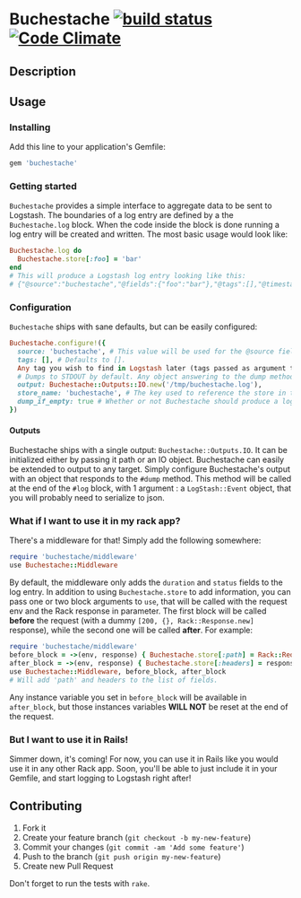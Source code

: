 # Buchestache [![build status](https://travis-ci.org/elhu/buchestache.png?branch=master)](https://travis-ci.org/elhu/buchestache) [![Code Climate](https://codeclimate.com/github/elhu/buchestache.png)](https://codeclimate.com/github/elhu/buchestache)

## Description

## Usage

### Installing

Add this line to your application's Gemfile:

```ruby
gem 'buchestache'
```

### Getting started
``Buchestache`` provides a simple interface to aggregate data to be sent to Logstash.
The boundaries of a log entry are defined by a the ``Buchestache.log`` block.
When the code inside the block is done running a log entry will be created and written.
The most basic usage would look like:

```ruby
Buchestache.log do
  Buchestache.store[:foo] = 'bar'
end
# This will produce a Logstash log entry looking like this:
# {"@source":"buchestache","@fields":{"foo":"bar"},"@tags":[],"@timestamp":"2014-05-27T15:18:29.824Z","@version":"1"}
```

### Configuration

``Buchestache`` ships with sane defaults, but can be easily configured:

```ruby
Buchestache.configure!({
  source: 'buchestache', # This value will be used for the @source field of the logstash event
  tags: [], # Defaults to [].
  Any tag you wish to find in Logstash later (tags passed as argument to #log are added).
  # Dumps to STDOUT by default. Any object answering to the dump method
  output: Buchestache::Outputs::IO.new('/tmp/buchestache.log'),
  store_name: 'buchestache', # The key used to reference the store in the Thread.current
  dump_if_empty: true # Whether or not Buchestache should produce a log entry when the store is empty
})
```

#### Outputs

Buchestache ships with a single output: ``Buchestache::Outputs.IO``. It can be initialized either by passing it path or an IO object.
Buchestache can easily be extended to output to any target.
Simply configure Buchestache's output with an object that responds to the ``#dump`` method. This method will be called at the end of the ``#log`` block, with 1 argument : a ``LogStash::Event`` object, that you will probably need to serialize to json.


### What if I want to use it in my rack app?

There's a middleware for that! Simply add the following somewhere:

```ruby
require 'buchestache/middleware'
use Buchestache::Middleware
```

By default, the middleware only adds the ``duration`` and ``status`` fields to the log entry.
In addition to using ``Buchestache.store`` to add information, you can pass one or two block arguments to ``use``, that will be called with the request env and the Rack response in parameter.
The first block will be called **before** the request (with a dummy ``[200, {}, Rack::Response.new]`` response), while the second one will be called **after**. For example:

```ruby
require 'buchestache/middleware'
before_block = ->(env, response) { Buchestache.store[:path] = Rack::Request.new(env).path }
after_block = ->(env, response) { Buchestache.store[:headers] = response[1] }
use Buchestache::Middleware, before_block, after_block
# Will add 'path' and headers to the list of fields.
```

Any instance variable you set in ``before_block`` will be available in ``after_block``, but those instances variables **WILL NOT** be reset at the end of the request.

### But I want to use it in Rails!

Simmer down, it's coming! For now, you can use it in Rails like you would use it in any other Rack app.
Soon, you'll be able to just include it in your Gemfile, and start logging to Logstash right after!

## Contributing

1. Fork it
2. Create your feature branch (`git checkout -b my-new-feature`)
3. Commit your changes (`git commit -am 'Add some feature'`)
4. Push to the branch (`git push origin my-new-feature`)
5. Create new Pull Request

Don't forget to run the tests with `rake`.

